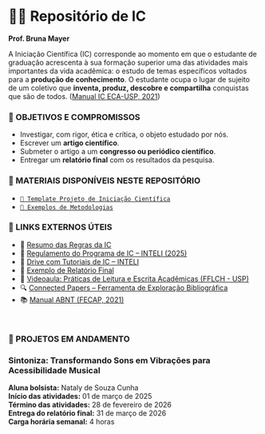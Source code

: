 # 👩‍🔬 Repositório de IC
**Prof. Bruna Mayer**

A Iniciação Científica (IC) corresponde ao momento em que o estudante de graduação acrescenta à sua formação superior uma das atividades mais importantes da vida acadêmica: o estudo de temas específicos voltados para a **produção de conhecimento**. O estudante ocupa o lugar de sujeito de um coletivo que **inventa, produz, descobre e compartilha** conquistas que são de todos. ([Manual IC ECA-USP, 2021](https://www.eca.usp.br/sites/default/files/inline-files/manual_ic_4.2021_2.pdf))


### 🎯 OBJETIVOS E COMPROMISSOS

- Investigar, com rigor, ética e crítica, o objeto estudado por nós.  
- Escrever um **artigo científico**.  
- Submeter o artigo a um **congresso ou periódico científico**.  
- Entregar um **relatório final** com os resultados da pesquisa.


### 📂 MATERIAIS DISPONÍVEIS NESTE REPOSITÓRIO

- [`📄 Template Projeto de Iniciação Científica`](./template-projeto.md)  
- [`📘 Exemplos de Metodologias`](./conhecendo-metodologias.md)


### 🔗 LINKS EXTERNOS ÚTEIS

- 📄 [Resumo das Regras da IC](https://docs.google.com/document/d/1hfon1onGfeJ_wXWkOnWRiuHlVw1jJz9nvioO9HK8Qi4/edit?usp=drive_link)  
- 📜 [Regulamento do Programa de IC – INTELI (2025)](https://www.inteli.edu.br/wp-content/uploads/2025/04/REGULAMENTO-DO-PROGRAMA-DE-INICIACAO-CIENTIFICA_2025-02-27-1.pdf)  
- 📁 [Drive com Tutoriais de IC – INTELI](https://drive.google.com/drive/folders/1h-LnEYoAMEaT9w5ShRkVS673-_LLXIpV)  
- 📘 [Exemplo de Relatório Final](https://drive.google.com/file/d/19sMI3HuW6UXt0CjI47BSVaOppAoWzZnf/view?usp=drive_link)  
- 🎥 [Videoaula: Práticas de Leitura e Escrita Acadêmicas (FFLCH - USP)](https://www.youtube.com/playlist?list=PLAudUnJeNg4vWJhEJ_da26C-QW5qiS7uZ)  
- 🔍 [Connected Papers – Ferramenta de Exploração Bibliográfica](https://www.connectedpapers.com/)  
- 📚 [Manual ABNT (FECAP, 2021)](https://www.fecap.br/wp-content/uploads/2021/04/Manual-ABNT-2021-1.pdf)

<br>

### 🧪 PROJETOS EM ANDAMENTO

### Sintoniza: Transformando Sons em Vibrações para Acessibilidade Musical

**Aluna bolsista:** Nataly de Souza Cunha  
**Início das atividades:** 01 de março de 2025  
**Término das atividades:** 28 de fevereiro de 2026   
**Entrega do relatório final:** 31 de março de 2026  
**Carga horária semanal:** 4 horas

